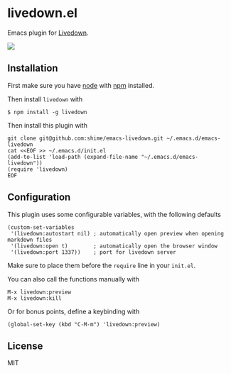 # livedown.el

Emacs plugin for [Livedown](https://github.com/shime/livedown).

![](https://raw.githubusercontent.com/shime/livedown-demos/master/emacs.gif)

## Installation

First make sure you have [node](http://nodejs.org/) with [npm](https://www.npmjs.org/) installed.

Then install `livedown` with

    $ npm install -g livedown

Then install this plugin with

```shell
git clone git@github.com:shime/emacs-livedown.git ~/.emacs.d/emacs-livedown
cat <<EOF >> ~/.emacs.d/init.el
(add-to-list 'load-path (expand-file-name "~/.emacs.d/emacs-livedown"))
(require 'livedown)
EOF
```

## Configuration

This plugin uses some configurable variables, with the following defaults

```elisp
(custom-set-variables
 '(livedown:autostart nil) ; automatically open preview when opening markdown files 
 '(livedown:open t)        ; automatically open the browser window
 '(livedown:port 1337))    ; port for livedown server
```

Make sure to place them before the `require` line in your `init.el`.

You can also call the functions manually with

```elisp
M-x livedown:preview
M-x livedown:kill
```

Or for bonus points, define a keybinding with

```elisp
(global-set-key (kbd "C-M-m") 'livedown:preview)
```

## License

MIT
